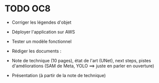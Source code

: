# TODO OC8 

- Corriger les légendes d'objet

- Déployer l'application sur AWS

- Tester un modèle fonctionnel

- Rédiger les documents : 
* Note de technique (10 pages), état de l'art (UNet), next steps, pistes d'améliorations (SAM de Meta, YOLO ==> juste en parler en ouverture)

* Présentation (à partir de la note de technique)




